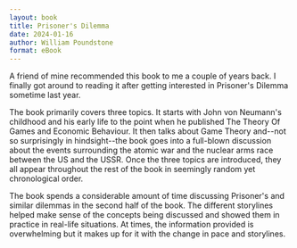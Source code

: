 ```yaml
---
layout: book
title: Prisoner's Dilemma
date: 2024-01-16
author: William Poundstone
format: eBook
---
```


A friend of mine recommended this book to me a couple of years back. I finally got around to reading it after getting interested in Prisoner's Dilemma sometime last year.

The book primarily covers three topics. It starts with John von Neumann's childhood and his early life to the point when he published The Theory Of Games and Economic Behaviour. It then talks about Game Theory and--not so surprisingly in hindsight--the book goes into a full-blown discussion about the events surrounding the atomic war and the nuclear arms race between the US and the USSR. Once the three topics are introduced, they all appear throughout the rest of the book in seemingly random yet chronological order.

The book spends a considerable amount of time discussing Prisoner's and similar dilemmas in the second half of the book. The different storylines helped make sense of the concepts being discussed and showed them in practice in real-life situations. At times, the information provided is overwhelming but it makes up for it with the change in pace and storylines.
